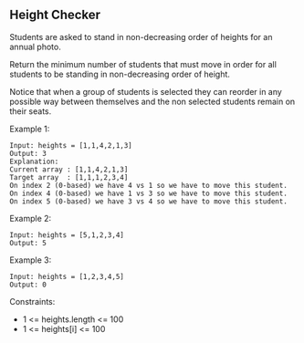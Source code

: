 ## Height Checker
Students are asked to stand in non-decreasing order of heights for an annual photo.

Return the minimum number of students that must move in order for all students to be standing in non-decreasing order of height.

Notice that when a group of students is selected they can reorder in any possible way between themselves and the non selected students remain on their seats.

Example 1:
```
Input: heights = [1,1,4,2,1,3]
Output: 3
Explanation: 
Current array : [1,1,4,2,1,3]
Target array  : [1,1,1,2,3,4]
On index 2 (0-based) we have 4 vs 1 so we have to move this student.
On index 4 (0-based) we have 1 vs 3 so we have to move this student.
On index 5 (0-based) we have 3 vs 4 so we have to move this student.
```

Example 2:
```
Input: heights = [5,1,2,3,4]
Output: 5
```

Example 3:
```
Input: heights = [1,2,3,4,5]
Output: 0
```


Constraints:
* 1 <= heights.length <= 100
* 1 <= heights[i] <= 100

